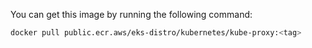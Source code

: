 You can get this image by running the following command:

```bash
docker pull public.ecr.aws/eks-distro/kubernetes/kube-proxy:<tag>
```
